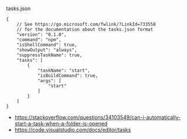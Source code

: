 tasks.json

```
{
    // See https://go.microsoft.com/fwlink/?LinkId=733558
    // for the documentation about the tasks.json format
    "version": "0.1.0",
    "command": "npm",
    "isShellCommand": true,
    "showOutput": "always",
    "suppressTaskName": true,
    "tasks": [
        {
            "taskName": "start",
            "isBuildCommand": true,
            "args": [
                "start"
            ]
        }
    ]
}
```

- https://stackoverflow.com/questions/34103549/can-i-automatically-start-a-task-when-a-folder-is-opened
- https://code.visualstudio.com/docs/editor/tasks
